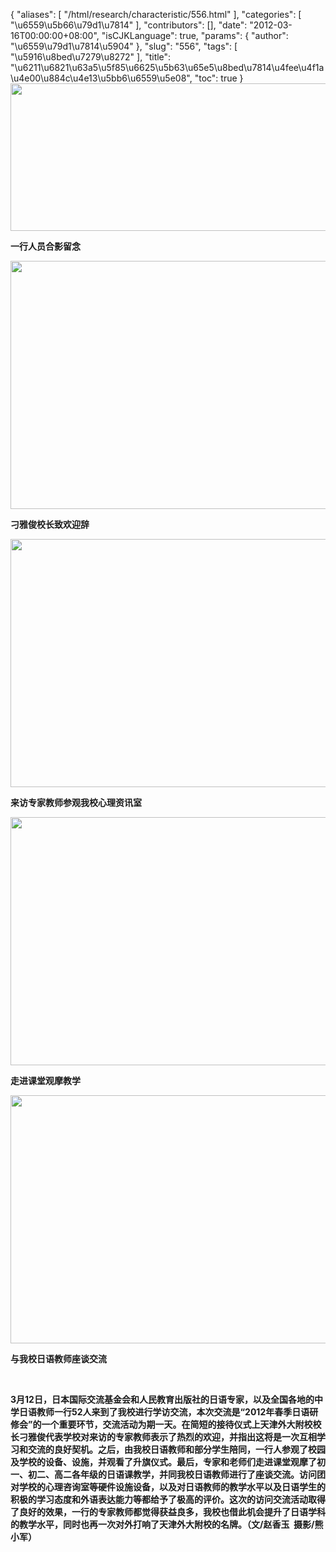 {
    "aliases": [
        "/html/research/characteristic/556.html"
    ],
    "categories": [
        "\u6559\u5b66\u79d1\u7814"
    ],
    "contributors": [],
    "date": "2012-03-16T00:00:00+08:00",
    "isCJKLanguage": true,
    "params": {
        "author": "\u6559\u79d1\u7814\u5904"
    },
    "slug": "556",
    "tags": [
        "\u5916\u8bed\u7279\u8272"
    ],
    "title": "\u6211\u6821\u63a5\u5f85\u6625\u5b63\u65e5\u8bed\u7814\u4fee\u4f1a\u4e00\u884c\u4e13\u5bb6\u6559\u5e08",
    "toc": true
}
**<img
    src="https://cdn.tfls.online/mirror/full/c493715817e8043d5895a0d246d731fb574b76bf.jpg"
    style="display:block;margin-left:auto;margin-right:auto;"
    decoding="async"
    fetchpriority="auto"
    loading="lazy"
    height="236"
    width="600"
/>**

**一行人员合影留念**

**<img
    src="https://cdn.tfls.online/mirror/full/ccb03a53c64987db3536699f3876363b75bc7901.jpg"
    style="display:block;margin-left:auto;margin-right:auto;"
    decoding="async"
    fetchpriority="auto"
    loading="lazy"
    height="397"
    width="600"
/>**

**刁雅俊校长致欢迎辞**

**<img
    src="https://cdn.tfls.online/mirror/full/9ef9d5508bfe35568876405370e7f451eaf179f2.jpg"
    style="display:block;margin-left:auto;margin-right:auto;"
    decoding="async"
    fetchpriority="auto"
    loading="lazy"
    height="397"
    width="600"
/>**

**来访专家教师参观我校心理资讯室**

**<img
    src="https://cdn.tfls.online/mirror/full/d47dd17ed616beab76ef01b6f657b5e2151d1d24.jpg"
    style="display:block;margin-left:auto;margin-right:auto;"
    decoding="async"
    fetchpriority="auto"
    loading="lazy"
    height="397"
    width="600"
/>**

**走进课堂观摩教学**

**<img
    src="https://cdn.tfls.online/mirror/full/bc3fca3364b12072024c85c814c22973aea675c9.jpg"
    style="display:block;margin-left:auto;margin-right:auto;"
    decoding="async"
    fetchpriority="auto"
    loading="lazy"
    height="397"
    width="600"
/>**

**与我校日语教师座谈交流**

 

**3月12日，日本国际交流基金会和人民教育出版社的日语专家，以及全国各地的中学日语教师一行52人来到了我校进行学访交流，本次交流是“2012年春季日语研修会”的一个重要环节，交流活动为期一天。在简短的接待仪式上天津外大附校校长刁雅俊代表学校对来访的专家教师表示了热烈的欢迎，并指出这将是一次互相学习和交流的良好契机。之后，由我校日语教师和部分学生陪同，一行人参观了校园及学校的设备、设施，并观看了升旗仪式。最后，专家和老师们走进课堂观摩了初一、初二、高二各年级的日语课教学，并同我校日语教师进行了座谈交流。访问团对学校的心理咨询室等硬件设施设备，以及对日语教师的教学水平以及日语学生的积极的学习态度和外语表达能力等都给予了极高的评价。这次的访问交流活动取得了良好的效果，一行的专家教师都觉得获益良多，我校也借此机会提升了日语学科的教学水平，同时也再一次对外打响了天津外大附校的名牌。（文/赵香玉  摄影/熊小军）**

